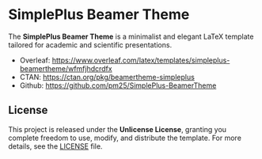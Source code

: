 # SimplePlus Beamer Theme

The **SimplePlus Beamer Theme** is a minimalist and elegant LaTeX template tailored for academic and scientific presentations.

-   Overleaf: https://www.overleaf.com/latex/templates/simpleplus-beamertheme/wfmfjhdcrdfx
-   CTAN: https://ctan.org/pkg/beamertheme-simpleplus
-   Github: https://github.com/pm25/SimplePlus-BeamerTheme

## License

This project is released under the **Unlicense License**, granting you complete freedom to use, modify, and distribute the template. For more details, see the [LICENSE](./LICENSE) file.